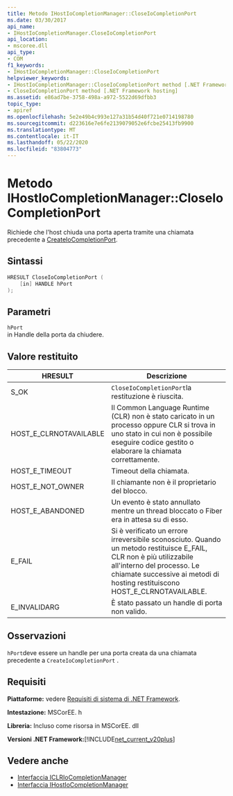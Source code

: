 ```yaml
---
title: Metodo IHostIoCompletionManager::CloseIoCompletionPort
ms.date: 03/30/2017
api_name:
- IHostIoCompletionManager.CloseIoCompletionPort
api_location:
- mscoree.dll
api_type:
- COM
f1_keywords:
- IHostIoCompletionManager::CloseIoCompletionPort
helpviewer_keywords:
- IHostIoCompletionManager::CloseIoCompletionPort method [.NET Framework hosting]
- CloseIoCompletionPort method [.NET Framework hosting]
ms.assetid: e86ad7be-3758-498a-a972-5522d69dfbb3
topic_type:
- apiref
ms.openlocfilehash: 5e2e49b4c993e127a31b54d40f721e0714198780
ms.sourcegitcommit: d223616e7e6fe2139079052e6fcbe25413fb9900
ms.translationtype: MT
ms.contentlocale: it-IT
ms.lasthandoff: 05/22/2020
ms.locfileid: "83804773"
---
```

# <a name="ihostiocompletionmanagercloseiocompletionport-method"></a>Metodo IHostIoCompletionManager::CloseIoCompletionPort
Richiede che l'host chiuda una porta aperta tramite una chiamata precedente a [CreateIoCompletionPort](ihostiocompletionmanager-createiocompletionport-method.md).  
  
## <a name="syntax"></a>Sintassi  
  
```cpp  
HRESULT CloseIoCompletionPort (  
    [in] HANDLE hPort  
);  
```  
  
## <a name="parameters"></a>Parametri  
 `hPort`  
 in Handle della porta da chiudere.  
  
## <a name="return-value"></a>Valore restituito  
  
|HRESULT|Descrizione|  
|-------------|-----------------|  
|S_OK|`CloseIoCompletionPort`la restituzione è riuscita.|  
|HOST_E_CLRNOTAVAILABLE|Il Common Language Runtime (CLR) non è stato caricato in un processo oppure CLR si trova in uno stato in cui non è possibile eseguire codice gestito o elaborare la chiamata correttamente.|  
|HOST_E_TIMEOUT|Timeout della chiamata.|  
|HOST_E_NOT_OWNER|Il chiamante non è il proprietario del blocco.|  
|HOST_E_ABANDONED|Un evento è stato annullato mentre un thread bloccato o Fiber era in attesa su di esso.|  
|E_FAIL|Si è verificato un errore irreversibile sconosciuto. Quando un metodo restituisce E_FAIL, CLR non è più utilizzabile all'interno del processo. Le chiamate successive ai metodi di hosting restituiscono HOST_E_CLRNOTAVAILABLE.|  
|E_INVALIDARG|È stato passato un handle di porta non valido.|  
  
## <a name="remarks"></a>Osservazioni  
 `hPort`deve essere un handle per una porta creata da una chiamata precedente a `CreateIoCompletionPort` .  
  
## <a name="requirements"></a>Requisiti  
 **Piattaforme:** vedere [Requisiti di sistema di .NET Framework](../../get-started/system-requirements.md).  
  
 **Intestazione:** MSCorEE. h  
  
 **Libreria:** Incluso come risorsa in MSCorEE. dll  
  
 **Versioni .NET Framework:**[!INCLUDE[net_current_v20plus](../../../../includes/net-current-v20plus-md.md)]  
  
## <a name="see-also"></a>Vedere anche

- [Interfaccia ICLRIoCompletionManager](iclriocompletionmanager-interface.md)
- [Interfaccia IHostIoCompletionManager](ihostiocompletionmanager-interface.md)
